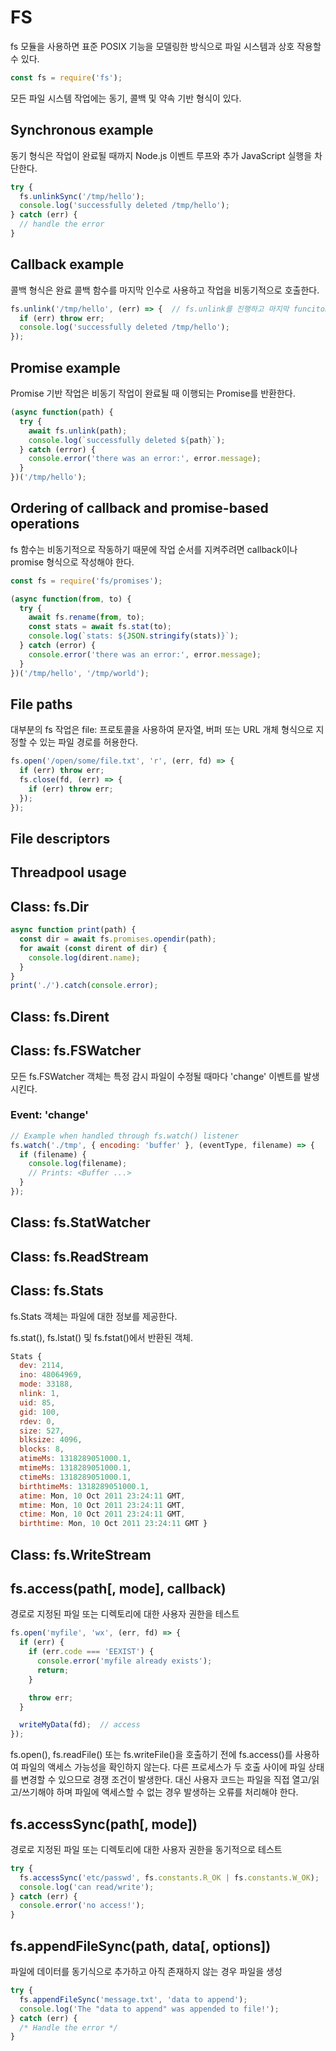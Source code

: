 # FS
fs 모듈을 사용하면 표준 POSIX 기능을 모델링한 방식으로 파일 시스템과 상호 작용할 수 있다.
```js
const fs = require('fs');
```
모든 파일 시스템 작업에는 동기, 콜백 및 약속 기반 형식이 있다.
## Synchronous example
동기 형식은 작업이 완료될 때까지 Node.js 이벤트 루프와 추가 JavaScript 실행을 차단한다.
```js
try {
  fs.unlinkSync('/tmp/hello');
  console.log('successfully deleted /tmp/hello');
} catch (err) {
  // handle the error
}
```
## Callback example
콜백 형식은 완료 콜백 함수를 마지막 인수로 사용하고 작업을 비동기적으로 호출한다.
```js
fs.unlink('/tmp/hello', (err) => {  // fs.unlink를 진행하고 마지막 funciton 실행
  if (err) throw err;
  console.log('successfully deleted /tmp/hello');
});
```
## Promise example
Promise 기반 작업은 비동기 작업이 완료될 때 이행되는 Promise를 반환한다.
```js
(async function(path) {
  try {
    await fs.unlink(path);
    console.log(`successfully deleted ${path}`);
  } catch (error) {
    console.error('there was an error:', error.message);
  }
})('/tmp/hello');
```
## Ordering of callback and promise-based operations
fs 함수는 비동기적으로 작동하기 때문에 작업 순서를 지켜주려면 callback이나 promise 형식으로 작성해야 한다.
```js
const fs = require('fs/promises');

(async function(from, to) {
  try {
    await fs.rename(from, to);
    const stats = await fs.stat(to);
    console.log(`stats: ${JSON.stringify(stats)}`);
  } catch (error) {
    console.error('there was an error:', error.message);
  }
})('/tmp/hello', '/tmp/world');
```
## File paths
대부분의 fs 작업은 file: 프로토콜을 사용하여 문자열, 버퍼 또는 URL 개체 형식으로 지정할 수 있는 파일 경로를 허용한다.
```js
fs.open('/open/some/file.txt', 'r', (err, fd) => {
  if (err) throw err;
  fs.close(fd, (err) => {
    if (err) throw err;
  });
});
```
## File descriptors
## Threadpool usage
## Class: fs.Dir
```js
async function print(path) {
  const dir = await fs.promises.opendir(path);
  for await (const dirent of dir) {
    console.log(dirent.name);
  }
}
print('./').catch(console.error);
```
## Class: fs.Dirent
## Class: fs.FSWatcher
모든 fs.FSWatcher 객체는 특정 감시 파일이 수정될 때마다 'change' 이벤트를 발생시킨다.
### Event: 'change'
```js
// Example when handled through fs.watch() listener
fs.watch('./tmp', { encoding: 'buffer' }, (eventType, filename) => {
  if (filename) {
    console.log(filename);
    // Prints: <Buffer ...>
  }
});
```
## Class: fs.StatWatcher
## Class: fs.ReadStream
## Class: fs.Stats
fs.Stats 객체는 파일에 대한 정보를 제공한다.

fs.stat(), fs.lstat() 및 fs.fstat()에서 반환된 객체.
```js
Stats {
  dev: 2114,
  ino: 48064969,
  mode: 33188,
  nlink: 1,
  uid: 85,
  gid: 100,
  rdev: 0,
  size: 527,
  blksize: 4096,
  blocks: 8,
  atimeMs: 1318289051000.1,
  mtimeMs: 1318289051000.1,
  ctimeMs: 1318289051000.1,
  birthtimeMs: 1318289051000.1,
  atime: Mon, 10 Oct 2011 23:24:11 GMT,
  mtime: Mon, 10 Oct 2011 23:24:11 GMT,
  ctime: Mon, 10 Oct 2011 23:24:11 GMT,
  birthtime: Mon, 10 Oct 2011 23:24:11 GMT }
```
## Class: fs.WriteStream
## fs.access(path[, mode], callback)
경로로 지정된 파일 또는 디렉토리에 대한 사용자 권한을 테스트
```js
fs.open('myfile', 'wx', (err, fd) => {
  if (err) {
    if (err.code === 'EEXIST') {
      console.error('myfile already exists');
      return;
    }

    throw err;
  }

  writeMyData(fd);  // access
});
```
fs.open(), fs.readFile() 또는 fs.writeFile()을 호출하기 전에 fs.access()를 사용하여 파일의 액세스 가능성을 확인하지 않는다. 다른 프로세스가 두 호출 사이에 파일 상태를 변경할 수 있으므로 경쟁 조건이 발생한다. 대신 사용자 코드는 파일을 직접 열고/읽고/쓰기해야 하며 파일에 액세스할 수 없는 경우 발생하는 오류를 처리해야 한다.

## fs.accessSync(path[, mode])
경로로 지정된 파일 또는 디렉토리에 대한 사용자 권한을 동기적으로 테스트
```js
try {
  fs.accessSync('etc/passwd', fs.constants.R_OK | fs.constants.W_OK);
  console.log('can read/write');
} catch (err) {
  console.error('no access!');
}
```

## fs.appendFileSync(path, data[, options])
파일에 데이터를 동기식으로 추가하고 아직 존재하지 않는 경우 파일을 생성
```js
try {
  fs.appendFileSync('message.txt', 'data to append');
  console.log('The "data to append" was appended to file!');
} catch (err) {
  /* Handle the error */
}
```